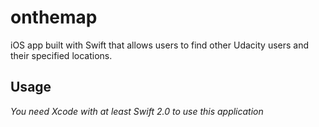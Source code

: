# onthemap
iOS app built with Swift that allows users to find other Udacity users and their specified locations.

## Usage
  _You need Xcode with at least Swift 2.0 to use this application_
  
